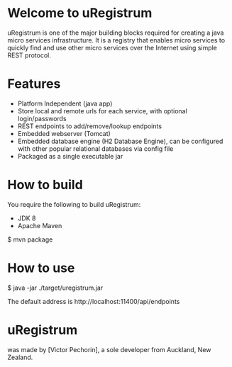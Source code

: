 Welcome to uRegistrum
==========

uRegistrum is one of the major building blocks required for creating a java micro services infrastructure. It is a registry that enables micro services to quickly find and use other micro services over the Internet using simple REST protocol.

Features
==========
- Platform Independent (java app)
- Store local and remote urls for each service, with optional login/passwords
- REST endpoints to add/remove/lookup endpoints
- Embedded webserver (Tomcat)
- Embedded database engine (H2 Database Engine), can be configured with other popular relational databases via config file
- Packaged as a single executable jar

How to build
==========

You require the following to build uRegistrum:

- JDK 8
- Apache Maven

 $ mvn package
     

How to use
==========
 	
 $ java -jar ./target/uregistrum.jar

The default address is http://localhost:11400/api/endpoints

uRegistrum
==========

 was made by [Victor Pechorin], a sole developer from Auckland, New Zealand.

